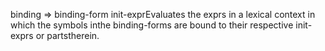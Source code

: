binding => binding-form init-exprEvaluates the exprs in a lexical context in which the symbols inthe binding-forms are bound to their respective init-exprs or partstherein.